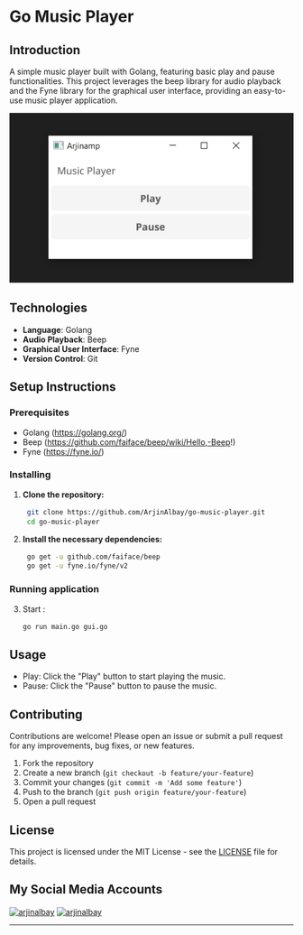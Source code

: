 # Go Music Player

## Introduction

A simple music player built with Golang, featuring basic play and pause functionalities. This project leverages the beep library for audio playback and the Fyne library for the graphical user interface, providing an easy-to-use music player application.

![music player](image.png)

## Technologies

- **Language**: Golang
- **Audio Playback**: Beep
- **Graphical User Interface**: Fyne
- **Version Control**: Git

## Setup Instructions

### Prerequisites

- Golang (https://golang.org/)
- Beep (https://github.com/faiface/beep/wiki/Hello,-Beep!)
- Fyne (https://fyne.io/)

### Installing

1. **Clone the repository:**

   ```bash
    git clone https://github.com/ArjinAlbay/go-music-player.git
    cd go-music-player

   ```

2. **Install the necessary dependencies:**

   ```bash
    go get -u github.com/faiface/beep
    go get -u fyne.io/fyne/v2

   ```

### Running application

3. Start :
   ```bash
   go run main.go gui.go
   ```

## Usage

- Play: Click the "Play" button to start playing the music.
- Pause: Click the "Pause" button to pause the music.

## Contributing

Contributions are welcome! Please open an issue or submit a pull request for any improvements, bug fixes, or new features.

1. Fork the repository
2. Create a new branch (`git checkout -b feature/your-feature`)
3. Commit your changes (`git commit -m 'Add some feature'`)
4. Push to the branch (`git push origin feature/your-feature`)
5. Open a pull request

## License

This project is licensed under the MIT License - see the [LICENSE](LICENSE) file for details.

## My Social Media Accounts

<a href="https://twitter.com/arjinalbay" target="blank"><img align="center" src="https://raw.githubusercontent.com/rahuldkjain/github-profile-readme-generator/master/src/images/icons/Social/twitter.svg" alt="arjinalbay" height="30" width="40" /></a>
<a href="https://linkedin.com/in/arjinalbay" target="blank"><img align="center" src="https://raw.githubusercontent.com/rahuldkjain/github-profile-readme-generator/master/src/images/icons/Social/linked-in-alt.svg" alt="arjinalbay" height="30" width="40" /></a>

---
